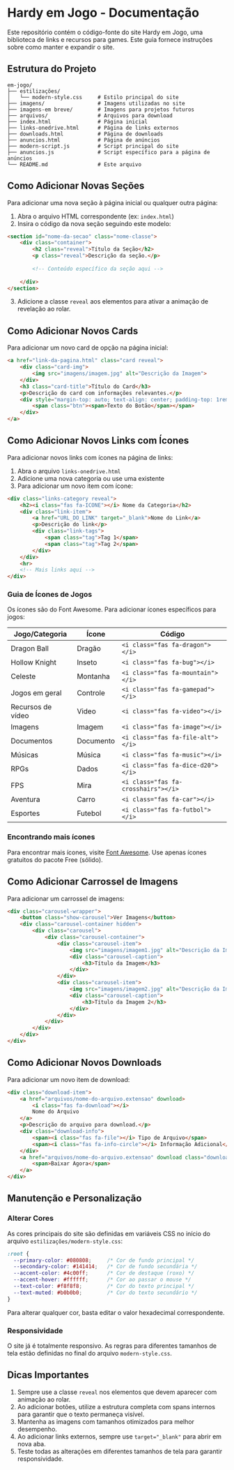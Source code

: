 # Hardy em Jogo - Documentação

Este repositório contém o código-fonte do site Hardy em Jogo, uma biblioteca de links e recursos para games. Este guia fornece instruções sobre como manter e expandir o site.

## Estrutura do Projeto

```
em-jogo/
├── estilizações/
│   └── modern-style.css     # Estilo principal do site
├── imagens/                 # Imagens utilizadas no site
├── imagens-em breve/        # Imagens para projetos futuros
├── arquivos/                # Arquivos para download
├── index.html               # Página inicial
├── links-onedrive.html      # Página de links externos
├── downloads.html           # Página de downloads
├── anuncios.html            # Página de anúncios
├── modern-script.js         # Script principal do site
├── anuncios.js              # Script específico para a página de anúncios
└── README.md                # Este arquivo
```

## Como Adicionar Novas Seções

Para adicionar uma nova seção à página inicial ou qualquer outra página:

1. Abra o arquivo HTML correspondente (ex: `index.html`)
2. Insira o código da nova seção seguindo este modelo:

```html
<section id="nome-da-secao" class="nome-classe">
    <div class="container">
        <h2 class="reveal">Título da Seção</h2>
        <p class="reveal">Descrição da seção.</p>
        
        <!-- Conteúdo específico da seção aqui -->
        
    </div>
</section>
```

3. Adicione a classe `reveal` aos elementos para ativar a animação de revelação ao rolar.

## Como Adicionar Novos Cards

Para adicionar um novo card de opção na página inicial:

```html
<a href="link-da-pagina.html" class="card reveal">
    <div class="card-img">
        <img src="imagens/imagem.jpg" alt="Descrição da Imagem">
    </div>
    <h3 class="card-title">Título do Card</h3>
    <p>Descrição do card com informações relevantes.</p>
    <div style="margin-top: auto; text-align: center; padding-top: 1rem;">
        <span class="btn"><span>Texto do Botão</span></span>
    </div>
</a>
```

## Como Adicionar Novos Links com Ícones

Para adicionar novos links com ícones na página de links:

1. Abra o arquivo `links-onedrive.html`
2. Adicione uma nova categoria ou use uma existente
3. Para adicionar um novo item com ícone:

```html
<div class="links-category reveal">
    <h2><i class="fas fa-ICONE"></i> Nome da Categoria</h2>
    <div class="link-item">
        <a href="URL_DO_LINK" target="_blank">Nome do Link</a>
        <p>Descrição do link</p>
        <div class="link-tags">
            <span class="tag">Tag 1</span>
            <span class="tag">Tag 2</span>
        </div>
    </div>
    <hr>
    <!-- Mais links aqui -->
</div>
```

### Guia de Ícones de Jogos

Os ícones são do Font Awesome. Para adicionar ícones específicos para jogos:

| Jogo/Categoria | Ícone | Código |
|----------------|-------|--------|
| Dragon Ball | Dragão | `<i class="fas fa-dragon"></i>` |
| Hollow Knight | Inseto | `<i class="fas fa-bug"></i>` |
| Celeste | Montanha | `<i class="fas fa-mountain"></i>` |
| Jogos em geral | Controle | `<i class="fas fa-gamepad"></i>` |
| Recursos de vídeo | Video | `<i class="fas fa-video"></i>` |
| Imagens | Imagem | `<i class="fas fa-image"></i>` |
| Documentos | Documento | `<i class="fas fa-file-alt"></i>` |
| Músicas | Música | `<i class="fas fa-music"></i>` |
| RPGs | Dados | `<i class="fas fa-dice-d20"></i>` |
| FPS | Mira | `<i class="fas fa-crosshairs"></i>` |
| Aventura | Carro | `<i class="fas fa-car"></i>` |
| Esportes | Futebol | `<i class="fas fa-futbol"></i>` |

### Encontrando mais ícones

Para encontrar mais ícones, visite [Font Awesome](https://fontawesome.com/search?o=r&m=free). Use apenas ícones gratuitos do pacote Free (sólido).

## Como Adicionar Carrossel de Imagens

Para adicionar um carrossel de imagens:

```html
<div class="carousel-wrapper">
    <button class="show-carousel">Ver Imagens</button>
    <div class="carousel-container hidden">
        <div class="carousel">
            <div class="carousel-container">
                <div class="carousel-item">
                    <img src="imagens/imagem1.jpg" alt="Descrição da Imagem 1">
                    <div class="carousel-caption">
                        <h3>Título da Imagem</h3>
                    </div>
                </div>
                <div class="carousel-item">
                    <img src="imagens/imagem2.jpg" alt="Descrição da Imagem 2">
                    <div class="carousel-caption">
                        <h3>Título da Imagem 2</h3>
                    </div>
                </div>
            </div>
        </div>
    </div>
</div>
```

## Como Adicionar Novos Downloads

Para adicionar um novo item de download:

```html
<div class="download-item">
    <a href="arquivos/nome-do-arquivo.extensao" download>
        <i class="fas fa-download"></i>
        Nome do Arquivo
    </a>
    <p>Descrição do arquivo para download.</p>
    <div class="download-info">
        <span><i class="fas fa-file"></i> Tipo de Arquivo</span>
        <span><i class="fas fa-info-circle"></i> Informação Adicional</span>
    </div>
    <a href="arquivos/nome-do-arquivo.extensao" download class="download-btn">
        <span>Baixar Agora</span>
    </a>
</div>
```

## Manutenção e Personalização

### Alterar Cores

As cores principais do site são definidas em variáveis CSS no início do arquivo `estilizações/modern-style.css`:

```css
:root {
  --primary-color: #080808;     /* Cor de fundo principal */
  --secondary-color: #141414;   /* Cor de fundo secundária */
  --accent-color: #4c00ff;      /* Cor de destaque (roxo) */
  --accent-hover: #ffffff;      /* Cor ao passar o mouse */
  --text-color: #f8f8f8;        /* Cor do texto principal */
  --text-muted: #b0b0b0;        /* Cor do texto secundário */
}
```

Para alterar qualquer cor, basta editar o valor hexadecimal correspondente.

### Responsividade

O site já é totalmente responsivo. As regras para diferentes tamanhos de tela estão definidas no final do arquivo `modern-style.css`.

## Dicas Importantes

1. Sempre use a classe `reveal` nos elementos que devem aparecer com animação ao rolar.
2. Ao adicionar botões, utilize a estrutura completa com spans internos para garantir que o texto permaneça visível.
3. Mantenha as imagens com tamanhos otimizados para melhor desempenho.
4. Ao adicionar links externos, sempre use `target="_blank"` para abrir em nova aba.
5. Teste todas as alterações em diferentes tamanhos de tela para garantir responsividade. 